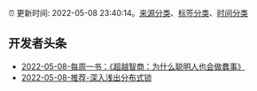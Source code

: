 :alarm_clock: 更新时间: 2022-05-08 23:40:14。[来源分类](../README.md)、[标签分类](../TAGS.md)、[时间分类](../TIMELINE.md)

## 开发者头条




- [2022-05-08-每周一书：《超越智商：为什么聪明人也会做蠢事》](https://toutiao.io/k/1c669n3) 
- [2022-05-08-推荐-深入浅出分布式锁](https://toutiao.io/k/957qnad) 